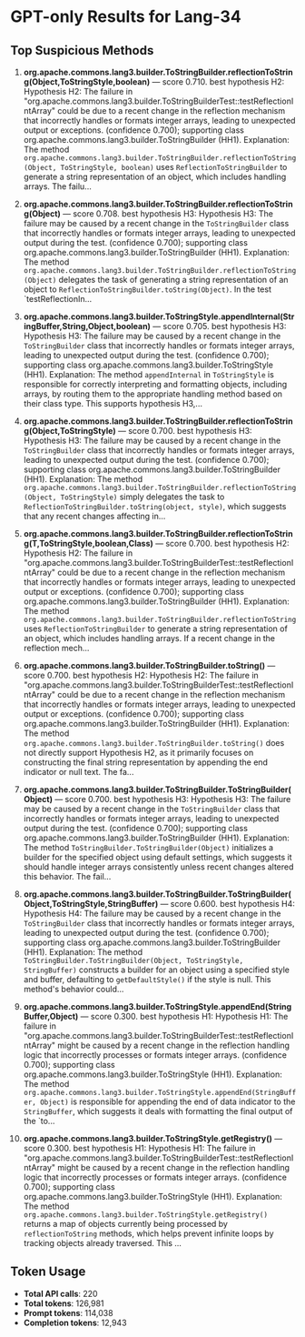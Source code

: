 # GPT-only Results for Lang-34

## Top Suspicious Methods

1. **org.apache.commons.lang3.builder.ToStringBuilder.reflectionToString(Object,ToStringStyle,boolean)** — score 0.710. best hypothesis H2: Hypothesis H2: The failure in "org.apache.commons.lang3.builder.ToStringBuilderTest::testReflectionIntArray" could be due to a recent change in the reflection mechanism that incorrectly handles or formats integer arrays, leading to unexpected output or exceptions. (confidence 0.700); supporting class org.apache.commons.lang3.builder.ToStringBuilder (HH1).
    Explanation: The method `org.apache.commons.lang3.builder.ToStringBuilder.reflectionToString(Object, ToStringStyle, boolean)` uses `ReflectionToStringBuilder` to generate a string representation of an object, which includes handling arrays. The failu...

2. **org.apache.commons.lang3.builder.ToStringBuilder.reflectionToString(Object)** — score 0.708. best hypothesis H3: Hypothesis H3: The failure may be caused by a recent change in the `ToStringBuilder` class that incorrectly handles or formats integer arrays, leading to unexpected output during the test. (confidence 0.700); supporting class org.apache.commons.lang3.builder.ToStringBuilder (HH1).
    Explanation: The method `org.apache.commons.lang3.builder.ToStringBuilder.reflectionToString(Object)` delegates the task of generating a string representation of an object to `ReflectionToStringBuilder.toString(Object)`. In the test `testReflectionIn...

3. **org.apache.commons.lang3.builder.ToStringStyle.appendInternal(StringBuffer,String,Object,boolean)** — score 0.705. best hypothesis H3: Hypothesis H3: The failure may be caused by a recent change in the `ToStringBuilder` class that incorrectly handles or formats integer arrays, leading to unexpected output during the test. (confidence 0.700); supporting class org.apache.commons.lang3.builder.ToStringStyle (HH1).
    Explanation: The method `appendInternal` in `ToStringStyle` is responsible for correctly interpreting and formatting objects, including arrays, by routing them to the appropriate handling method based on their class type. This supports hypothesis H3,...

4. **org.apache.commons.lang3.builder.ToStringBuilder.reflectionToString(Object,ToStringStyle)** — score 0.700. best hypothesis H3: Hypothesis H3: The failure may be caused by a recent change in the `ToStringBuilder` class that incorrectly handles or formats integer arrays, leading to unexpected output during the test. (confidence 0.700); supporting class org.apache.commons.lang3.builder.ToStringBuilder (HH1).
    Explanation: The method `org.apache.commons.lang3.builder.ToStringBuilder.reflectionToString(Object, ToStringStyle)` simply delegates the task to `ReflectionToStringBuilder.toString(object, style)`, which suggests that any recent changes affecting in...

5. **org.apache.commons.lang3.builder.ToStringBuilder.reflectionToString(T,ToStringStyle,boolean,Class)** — score 0.700. best hypothesis H2: Hypothesis H2: The failure in "org.apache.commons.lang3.builder.ToStringBuilderTest::testReflectionIntArray" could be due to a recent change in the reflection mechanism that incorrectly handles or formats integer arrays, leading to unexpected output or exceptions. (confidence 0.700); supporting class org.apache.commons.lang3.builder.ToStringBuilder (HH1).
    Explanation: The method `org.apache.commons.lang3.builder.ToStringBuilder.reflectionToString` uses `ReflectionToStringBuilder` to generate a string representation of an object, which includes handling arrays. If a recent change in the reflection mech...

6. **org.apache.commons.lang3.builder.ToStringBuilder.toString()** — score 0.700. best hypothesis H2: Hypothesis H2: The failure in "org.apache.commons.lang3.builder.ToStringBuilderTest::testReflectionIntArray" could be due to a recent change in the reflection mechanism that incorrectly handles or formats integer arrays, leading to unexpected output or exceptions. (confidence 0.700); supporting class org.apache.commons.lang3.builder.ToStringBuilder (HH1).
    Explanation: The method `org.apache.commons.lang3.builder.ToStringBuilder.toString()` does not directly support Hypothesis H2, as it primarily focuses on constructing the final string representation by appending the end indicator or null text. The fa...

7. **org.apache.commons.lang3.builder.ToStringBuilder.ToStringBuilder(Object)** — score 0.700. best hypothesis H3: Hypothesis H3: The failure may be caused by a recent change in the `ToStringBuilder` class that incorrectly handles or formats integer arrays, leading to unexpected output during the test. (confidence 0.700); supporting class org.apache.commons.lang3.builder.ToStringBuilder (HH1).
    Explanation: The method `ToStringBuilder.ToStringBuilder(Object)` initializes a builder for the specified object using default settings, which suggests it should handle integer arrays consistently unless recent changes altered this behavior. The fail...

8. **org.apache.commons.lang3.builder.ToStringBuilder.ToStringBuilder(Object,ToStringStyle,StringBuffer)** — score 0.600. best hypothesis H4: Hypothesis H4: The failure may be caused by a recent change in the `ToStringBuilder` class that incorrectly handles or formats integer arrays, leading to unexpected output during the test. (confidence 0.700); supporting class org.apache.commons.lang3.builder.ToStringBuilder (HH1).
    Explanation: The method `ToStringBuilder.ToStringBuilder(Object, ToStringStyle, StringBuffer)` constructs a builder for an object using a specified style and buffer, defaulting to `getDefaultStyle()` if the style is null. This method's behavior could...

9. **org.apache.commons.lang3.builder.ToStringStyle.appendEnd(StringBuffer,Object)** — score 0.300. best hypothesis H1: Hypothesis H1: The failure in "org.apache.commons.lang3.builder.ToStringBuilderTest::testReflectionIntArray" might be caused by a recent change in the reflection handling logic that incorrectly processes or formats integer arrays. (confidence 0.700); supporting class org.apache.commons.lang3.builder.ToStringStyle (HH1).
    Explanation: The method `org.apache.commons.lang3.builder.ToStringStyle.appendEnd(StringBuffer, Object)` is responsible for appending the end of data indicator to the `StringBuffer`, which suggests it deals with formatting the final output of the `to...

10. **org.apache.commons.lang3.builder.ToStringStyle.getRegistry()** — score 0.300. best hypothesis H1: Hypothesis H1: The failure in "org.apache.commons.lang3.builder.ToStringBuilderTest::testReflectionIntArray" might be caused by a recent change in the reflection handling logic that incorrectly processes or formats integer arrays. (confidence 0.700); supporting class org.apache.commons.lang3.builder.ToStringStyle (HH1).
    Explanation: The method `org.apache.commons.lang3.builder.ToStringStyle.getRegistry()` returns a map of objects currently being processed by `reflectionToString` methods, which helps prevent infinite loops by tracking objects already traversed. This ...


## Token Usage

- **Total API calls**: 220
- **Total tokens**: 126,981
- **Prompt tokens**: 114,038
- **Completion tokens**: 12,943
